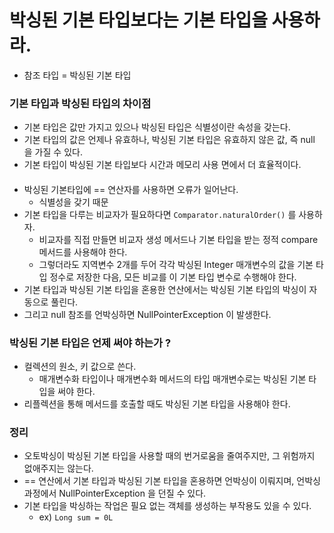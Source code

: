 # 박싱된 기본 타입보다는 기본 타입을 사용하라.

* 참조 타입 = 박싱된 기본 타입

### 기본 타입과 박싱된 타입의 차이점
* 기본 타입은 값만 가지고 있으나 박싱된 타입은 식별성이란 속성을 갖는다.
* 기본 타입의 값은 언제나 유효하나, 박싱된 기본 타입은 유효하지 않은 값, 즉 null 을 가질 수 있다.
* 기본 타입이 박싱된 기본 타입보다 시간과 메모리 사용 면에서 더 효율적이다.
####

* 박싱된 기본타입에 == 연산자를 사용하면 오류가 일어난다.
  * 식별성을 갖기 때문
* 기본 타입을 다루는 비교자가 필요하다면 `Comparator.naturalOrder()` 를 사용하자.
  * 비교자를 직접 만들면 비교자 생성 메서드나 기본 타입을 받는 정적 compare 메서드를 사용해야 한다.
  * 그렇더라도 지역변수 2개를 두어 각각 박싱된 Integer 매개변수의 값을 기본 타입 정수로 저장한 다음, 모든 비교를 이 기본 타입 변수로 수행해야 한다.
* 기본 타입과 박싱된 기본 타입을 혼용한 연산에서는 박싱된 기본 타입의 박싱이 자동으로 풀린다.
* 그리고 null 참조를 언박싱하면 NullPointerException 이 발생한다.

### 박싱된 기본 타입은 언제 써야 하는가 ?
* 컬렉션의 원소, 키 값으로 쓴다.
  * 매개변수화 타입이나 매개변수화 메서드의 타입 매개변수로는 박싱된 기본 타입을 써야 한다.
* 리플렉션을 통해 메서드를 호출할 때도 박싱된 기본 타입을 사용해야 한다.

### 정리
* 오토박싱이 박싱된 기본 타입을 사용할 때의 번거로움을 줄여주지만, 그 위험까지 없애주지는 않는다.
* == 연산에서 기본 타입과 박싱된 기본 타입을 혼용하면 언박싱이 이뤄지며, 언박싱 과정에서 NullPointerException 을 던질 수 있다.
* 기본 타입을 박싱하는 작업은 필요 없는 객체를 생성하는 부작용도 있을 수 있다.
  * ex) `Long sum = 0L`